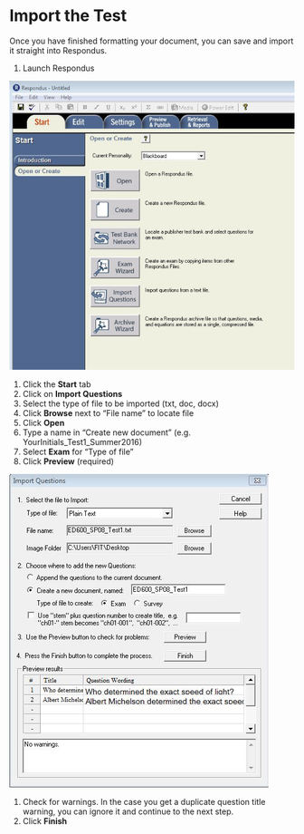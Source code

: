 # Import the Test

Once you have finished formatting your document, you can save and import it straight into Respondus.

1. Launch Respondus

![](.gitbook/assets/lauch.JPG)

1. Click the **Start** tab
2. Click on **Import Questions**
3. Select the type of file to be imported \(txt, doc, docx\)
4. Click **Browse** next to “File name” to locate file
5. Click **Open**
6. Type a name in “Create new document” \(e.g. YourInitials\_Test1\_Summer2016\)
7. Select **Exam** for “Type of file”
8. Click **Preview** \(required\)

![](.gitbook/assets/preview.JPG)

1. Check for warnings. In the case you get a duplicate question title warning, you can ignore it and continue to the next step.
2. Click **Finish**

